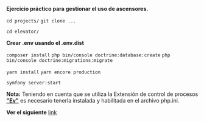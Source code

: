 **Ejercicio práctico para gestionar el uso de ascensores.**

`cd projects/`
`git clone ...`


 `cd elevator/`

 **Crear .env usando el .env.dist** 

 `composer install`
 `php bin/console doctrine:database:create`
 `php bin/console doctrine:migrations:migrate`

`yarn install`
`yarn encore production`
 
 `symfony server:start`

 **Nota:**
 Teniendo en cuenta que se utiliza la Extensión de control de procesos  [**"Ev"**](https://www.php.net/manual/es/book.ev.php)
 es necesario tenerla instalada y habilitada en el archivo php.ini. 
 
 **Ver el siguiente** [link](https://www.php.net/manual/es/ev.installation.php)
